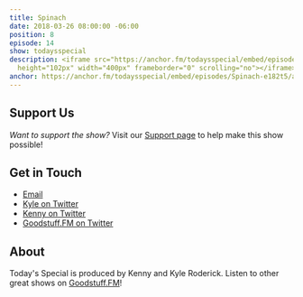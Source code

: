 ```yaml
---
title: Spinach
date: 2018-03-26 08:00:00 -06:00
position: 8
episode: 14
show: todaysspecial
description: <iframe src="https://anchor.fm/todaysspecial/embed/episodes/Spinach-e182t5/a-a2r9m8"
  height="102px" width="400px" frameborder="0" scrolling="no"></iframe>
anchor: https://anchor.fm/todaysspecial/embed/episodes/Spinach-e182t5/a-a2r9m8
---
```




## Support Us
*Want to support the show?* Visit our [Support page](https://goodstuff.fm/support) to help make this show possible!

## Get in Touch
* [Email](mailto:kyle@goodstuff.fm)
* [Kyle on Twitter](http://twitter.com/dogburps)
* [Kenny on Twitter](http://twitter.com/pizzarobotics)
* [Goodstuff.FM on Twitter](http://twitter.com/goodstufffm)

## About
Today's Special is produced by Kenny and Kyle Roderick. Listen to other great shows on [Goodstuff.FM](http://goodstuff.fm/shows)!